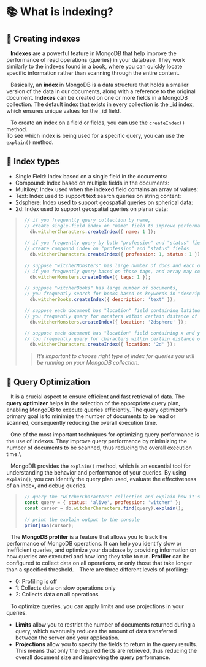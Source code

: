 # 📚 What is indexing?

## <a name="creating"></a>📖 Creating indexes
&ensp; **Indexes** are a powerful feature in MongoDB that help improve the performance of read operations (queries) in your database. 
They work similarly to the indexes found in a book, where you can quickly locate specific information rather than scanning through the entire content. 

&ensp; Basically, an **index** in MongoDB is a data structure that holds a smaller version of the data in our documents, along with a reference to the original document. 
**Indexes** can be created on one or more fields in a MongoDB collection. The default index that exists in every collection is the _id index, which ensures unique values for the _id field.

&ensp; To create an index on a field or fields, you can use the ``createIndex()`` method.\
To see which index is being used for a specific query, you can use the ``explain()`` method. 

## <a name="types"></a>📖 Index types
+ Single Field: Index based on a single field in the documents:
+ Compound: Index based on multiple fields in the documents:
+ Multikey: Index used when the indexed field contains an array of values:
+ Text: Index used to support text search queries on string content:
+ 2dsphere: Index used to support geospatial queries on spherical data:
+ 2d: Index used to support geospatial queries on planar data:

> ```javascript
>  // if you frequently query collection by name,
>  // create single-field index on "name" field to improve performance of those queries
>    db.witcherCharacters.createIndex({ name: 1 });
>  
>  // if you frequently query by both "profession" and "status" fields
>  // create compound index on "profession" and "status" fields
>    db.witcherCharacters.createIndex({ profession: 1, status: 1 });
>  
>  // suppose "witcherMonsters" has large number of docs and each document has array of "tags"
>  // if you frequently query based on those tags, and array may contain multiple values
>    db.witcherMonsters.createIndex({ tags: 1 });
>
>  // suppose "witcherBooks" has large number of documents,
>  // you frequently search for books based on keywords in "description" field
>    db.witcherBooks.createIndex({ description: 'text' });
>
>  // suppose each document has "location" field containing latitude and longitude of monster
>  // you frequently query for monsters within certain distance of a given point
>    db.witcherMonsters.createIndex({ location: '2dsphere' });
>
>  // suppose each document has "location" field containing x and y coordinates of character
>  // tou frequently query for characters within certain distance of a given point
>    db.witcherCharacters.createIndex({ location: '2d' });
> ```
> > _It’s important to choose right type of index for queries you will be running on your MongoDB collection._

## <a name="optimization"></a>📖 Query Optimization
&ensp; It is a crucial aspect to ensure efficient and fast retrieval of data. The **query optimizer** helps in the selection of the appropriate query plan, enabling MongoDB to execute queries efficiently. The query optimizer’s primary goal is to minimize the number of documents to be read or scanned, consequently reducing the overall execution time.

&ensp; One of the most important techniques for optimizing query performance is the use of indexes. They improve query performance by minimizing the number of documents to be scanned, thus reducing the overall execution time.\

&ensp; MongoDB provides the ``explain()`` method, which is an essential tool for understanding the behavior and performance of your queries. By using ``explain()``, you can identify the query plan used, evaluate the effectiveness of an index, and debug queries.
> ```javascript
>  // query the "witcherCharacters" collection and explain how it's executed
>  const query = { status: 'alive', profession: 'witcher' };
>  const cursor = db.witcherCharacters.find(query).explain();
>  
>  // print the explain output to the console
>  printjson(cursor);
> ```

&ensp; The **MongoDB profiler** is a feature that allows you to track the performance of MongoDB operations. It can help you identify slow or inefficient queries, and optimize your database by providing information on how queries are executed and how long they take to run. **Profiler** can be configured to collect data on all operations, or only those that take longer than a specified threshold. 
&ensp; There are three different levels of profiling:
- 0: Profiling is off
- 1: Collects data on slow operations only
- 2: Collects data on all operations

&ensp; To optimize queries, you can apply limits and use projections in your queries. 
+ **Limits** allow you to restrict the number of documents returned during a query, which eventually reduces the amount of data transferred between the server and your application.
+ **Projections** allow you to specify the fields to return in the query results. This means that only the required fields are retrieved, thus reducing the overall document size and improving the query performance.
